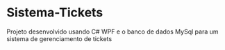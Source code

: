 # Sistema-Tickets
Projeto desenvolvido usando C# WPF e o banco de dados MySql para um sistema de gerenciamento de tickets
